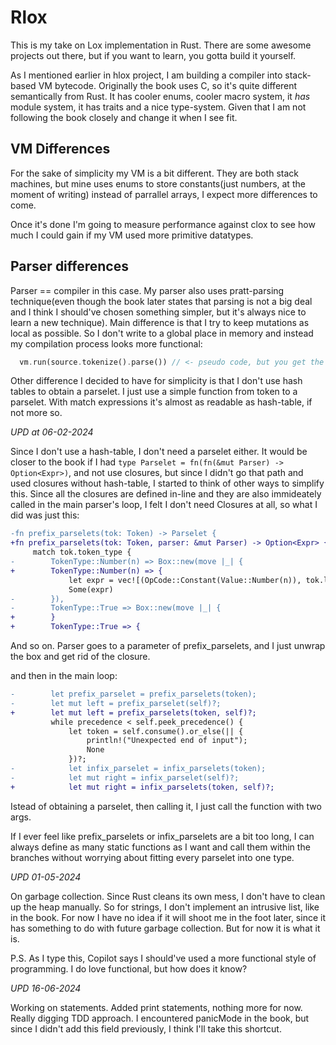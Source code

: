 # Rlox

This is my take on Lox implementation in Rust. There are some awesome projects out there, but if you want to learn, you gotta build it yourself.

As I mentioned earlier in hlox project, I am building a compiler into stack-based VM bytecode. Originally the book uses C, so it's quite different semantically from Rust. It has cooler enums, cooler macro system, it *has* module system, it has traits and a nice type-system. Given that I am not following the book closely and change it when I see fit.

## VM Differences
For the sake of simplicity my VM is a bit different. They are both stack machines, but mine uses enums to store constants(just numbers, at the moment of writing) instead of parrallel arrays, I expect more differences to come.

Once it's done I'm going to measure performance against clox to see how much I could gain if my VM used more primitive datatypes.

## Parser differences
Parser \=\= compiler in this case. My parser also uses pratt-parsing technique(even though the book later states that parsing is not a big deal and I think I should've chosen something simpler, but it's always nice to learn a new technique). Main difference is that I try to keep mutations as local as possible. So I don't write to a global place in memory and instead my compilation process looks more functional:

```rust
  vm.run(source.tokenize().parse()) // <- pseudo code, but you get the idea
```

Other difference I decided to have for simplicity is that I don't use hash tables to obtain a parselet. I just use a simple function from token to a parselet. With match expressions it's almost as readable as hash-table, if not more so.

*UPD at 06-02-2024*

Since I don't use a hash-table, I don't need a parselet either. It would be closer to the book if I had `type Parselet = fn(fn(&mut Parser) -> Option<Expr>)`, and not use closures, but since I didn't go that path and used closures without hash-table, I started to think of other ways to simplify this. Since all the closures are defined in-line and they are also immideately called in the main parser's loop, I felt I don't need Closures at all, so what I did was just this:

```diff
-fn prefix_parselets(tok: Token) -> Parselet {
+fn prefix_parselets(tok: Token, parser: &mut Parser) -> Option<Expr> {
     match tok.token_type {
-        TokenType::Number(n) => Box::new(move |_| {
+        TokenType::Number(n) => {
             let expr = vec![(OpCode::Constant(Value::Number(n)), tok.line)];
             Some(expr)
-        }),
-        TokenType::True => Box::new(move |_| {
+        }
+        TokenType::True => {
```

And so on. Parser goes to a parameter of prefix\_parselets, and I just unwrap the box and get rid of the closure.

and then in the main loop:
```diff
-        let prefix_parselet = prefix_parselets(token);
-        let mut left = prefix_parselet(self)?;
+        let mut left = prefix_parselets(token, self)?;
         while precedence < self.peek_precedence() {
             let token = self.consume().or_else(|| {
                 println!("Unexpected end of input");
                 None
             })?;
-            let infix_parselet = infix_parselets(token);
-            let mut right = infix_parselet(self)?;
+            let mut right = infix_parselets(token, self)?;
```

Istead of obtaining a parselet, then calling it, I just call the function with two args.

If I ever feel like prefix\_parselets or infix\_parselets are a bit too long, I can always define as many static functions as I want and call them within the branches without worrying about fitting every parselet into one type.

*UPD 01-05-2024*

On garbage collection. Since Rust cleans its own mess, I don't have to clean up the heap manually. So for strings, I don't implement an intrusive list, like in the book. For now I have no idea if it will shoot me in the foot later, since it has something to do with future garbage collection. But for now it is what it is.

P.S. As I type this, Copilot says I should've used a more functional style of programming. I do love functional, but how does it know?

*UPD 16-06-2024*

Working on statements. Added print statements, nothing more for now. Really digging TDD approach. I encountered panicMode in the book, but since I didn't add this field previously, I think I'll take this shortcut.
